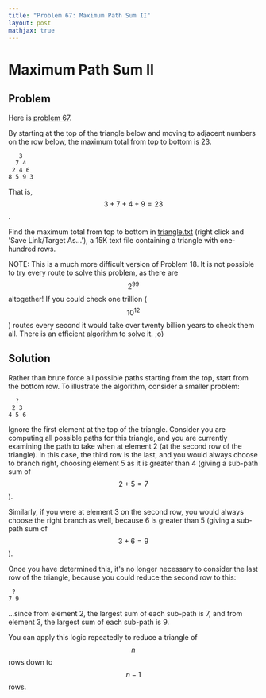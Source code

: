 ```yaml
---
title: "Problem 67: Maximum Path Sum II"
layout: post
mathjax: true
---
```


# Maximum Path Sum II

## Problem

Here is [problem 67](https://projecteuler.net/problem=67).

By starting at the top of the triangle below and moving to adjacent numbers on the row below, the maximum total from top to bottom is 23.

```
   3
  7 4
 2 4 6
8 5 9 3
```

That is, $$3 + 7 + 4 + 9 = 23$$.

Find the maximum total from top to bottom in [triangle.txt](https://github.com/retiman/project-euler/blob/main/data/67.txt) (right click and 'Save Link/Target As...'), a 15K text file containing a triangle with one-hundred rows.

NOTE: This is a much more difficult version of Problem 18. It is not possible to try every route to solve this problem, as there are $$2^{99}$$ altogether! If you could check one trillion ($$10^{12}$$) routes every second it would take over twenty billion years to check them all. There is an efficient algorithm to solve it. ;o)

## Solution

Rather than brute force all possible paths starting from the top, start from the bottom row.  To illustrate the algorithm, consider a smaller problem:

```
  ?
 2 3
4 5 6
```

Ignore the first element at the top of the triangle.  Consider you are computing all possible paths for this triangle, and you are currently examining the path to take when at element 2 (at the second row of the triangle).  In this case, the third row is the last, and you would always choose to branch right, choosing element 5 as it is greater than 4 (giving a sub-path sum of $$2+5=7$$).

Similarly, if you were at element 3 on the second row, you would always choose the right branch as well, because 6 is greater than 5 (giving a sub-path sum of $$3+6=9$$).  

Once you have determined this, it's no longer necessary to consider the last row of the triangle, because you could reduce the second row to this:

```
 ?
7 9
```

...since from element 2, the largest sum of each sub-path is 7, and from element 3, the largest sum of each sub-path is 9.

You can apply this logic repeatedly to reduce a triangle of $$n$$ rows down to $$n-1$$ rows.
